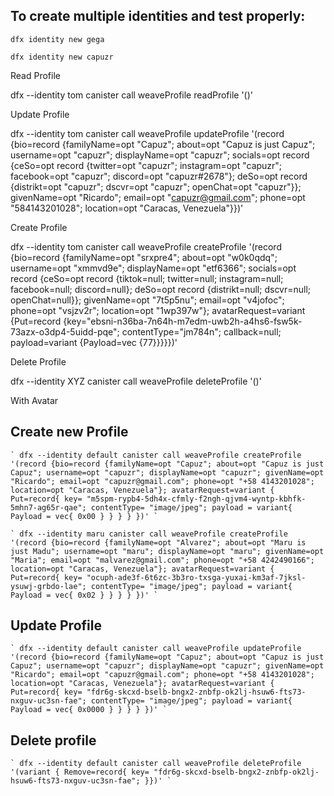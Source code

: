 ## To create multiple identities and test properly:

 `dfx identity new gega`

 `dfx identity new capuzr`

Read Profile

 dfx --identity tom canister call weaveProfile readProfile '()'

Update Profile

 dfx --identity tom canister call weaveProfile updateProfile '(record {bio=record {familyName=opt "Capuz"; about=opt "Capuz is just Capuz"; username=opt "capuzr"; displayName=opt "capuzr"; socials=opt record {ceSo=opt record {twitter=opt "capuzr"; instagram=opt "capuzr"; facebook=opt "capuzr"; discord=opt "capuzr#2678"}; deSo=opt record {distrikt=opt "capuzr"; dscvr=opt "capuzr"; openChat=opt "capuzr"}}; givenName=opt "Ricardo"; email=opt "capuzr@gmail.com"; phone=opt "584143201028"; location=opt "Caracas, Venezuela"}})'

Create Profile

 dfx --identity tom canister call weaveProfile createProfile '(record {bio=record {familyName=opt "srxpre4"; about=opt "w0k0qdq"; username=opt "xmmvd9e"; displayName=opt "etf6366"; socials=opt record {ceSo=opt record {tiktok=null; twitter=null; instagram=null; facebook=null; discord=null}; deSo=opt record {distrikt=null; dscvr=null; openChat=null}}; givenName=opt "7t5p5nu"; email=opt "v4jofoc"; phone=opt "vsjzv2r"; location=opt "1wp397w"}; avatarRequest=variant {Put=record {key="ebsni-n36ba-7n64h-m7edm-uwb2h-a4hs6-fsw5k-73azx-o3dp4-5uidd-pqe"; contentType="jm784n"; callback=null; payload=variant {Payload=vec {77}}}}})'

Delete Profile

 dfx --identity XYZ canister call weaveProfile deleteProfile '()'


With Avatar

## Create new Profile

    ` dfx --identity default canister call weaveProfile createProfile '(record {bio=record {familyName=opt "Capuz"; about=opt "Capuz is just Capuz"; username=opt "capuzr"; displayName=opt "capuzr"; givenName=opt "Ricardo"; email=opt "capuzr@gmail.com"; phone=opt "+58 4143201028"; location=opt "Caracas, Venezuela"}; avatarRequest=variant { Put=record{ key= "m5spm-rypb4-5dh4x-cfmly-f2ngh-qjvm4-wyntp-kbhfk-5mhn7-ag65r-qae"; contentType= "image/jpeg"; payload = variant{ Payload = vec{ 0x00 } } } } })' `

    ` dfx --identity maru canister call weaveProfile createProfile '(record {bio=record {familyName=opt "Alvarez"; about=opt "Maru is just Madu"; username=opt "maru"; displayName=opt "maru"; givenName=opt "Maria"; email=opt "malvarez@gmail.com"; phone=opt "+58 4242490166"; location=opt "Caracas, Venezuela"}; avatarRequest=variant { Put=record{ key= "ocuph-ade3f-6t6zc-3b3ro-txsga-yuxai-km3af-7jksl-ysuwj-grbdo-lae"; contentType= "image/jpeg"; payload = variant{ Payload = vec{ 0x02 } } } } })' `


## Update Profile

    ` dfx --identity default canister call weaveProfile updateProfile '(record {bio=record {familyName=opt "Capuz"; about=opt "Capuz is just Capuz"; username=opt "capuzr"; displayName=opt "capuzr"; givenName=opt "Ricardo"; email=opt "capuzr@gmail.com"; phone=opt "+58 4143201028"; location=opt "Caracas, Venezuela"}; avatarRequest=variant { Put=record{ key= "fdr6g-skcxd-bselb-bngx2-znbfp-ok2lj-hsuw6-fts73-nxguv-uc3sn-fae"; contentType= "image/jpeg"; payload = variant{ Payload = vec{ 0x0000 } } } } })' `

## Delete profile

    ` dfx --identity default canister call weaveProfile deleteProfile '(variant { Remove=record{ key= "fdr6g-skcxd-bselb-bngx2-znbfp-ok2lj-hsuw6-fts73-nxguv-uc3sn-fae"; }})' `
